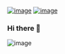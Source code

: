 [![image](https://img.shields.io/badge/LinkedIn-0077B5?style=for-the-badge&logo=linkedin&logoColor=white)](https://www.linkedin.com/in/justinclaylane) [![image](https://img.shields.io/mastodon/follow/109354235869531737?domain=https%3A%2F%2Fmastodon.social&logo=mastodon&style=for-the-badge)](https://mastodon.social/@JustinLane)

### Hi there 👋


![image](https://github-readme-stats.vercel.app/api/top-langs/?username=jclane)

<a rel="me" href="https://mastodon.social/@JustinLane"></a>

<!--
**jclane/jclane** is a ✨ _special_ ✨ repository because its `README.md` (this file) appears on your GitHub profile.

Here are some ideas to get you started:

- 🔭 I’m currently working on ...
- 🌱 I’m currently learning ...
- 👯 I’m looking to collaborate on ...
- 🤔 I’m looking for help with ...
- 💬 Ask me about ...
- 📫 How to reach me: ...
- 😄 Pronouns: ...
- ⚡ Fun fact: ...
-->
